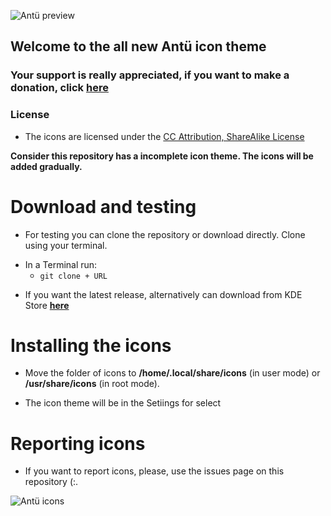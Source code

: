 ![Antü preview](https://pinguinosyuncafe.files.wordpress.com/2018/06/antc3bc-logo1.png)

## Welcome to the all new Antü icon theme

### Your support is really appreciated, if you want to make a donation, click [**here**](https://www.paypal.me/fabianalexis)

### License

- The icons are licensed under the [CC Attribution, ShareAlike License](https://creativecommons.org/licenses/by-nc-sa/3.0/cl/legalcode) 

**Consider this repository has a incomplete icon theme. The icons will be added gradually.**

# Download and testing

- For testing you can clone the repository or download directly. Clone using your terminal.

* In a Terminal run: 
  * `git clone + URL`

- If you want the latest release, alternatively can download from KDE Store [**here**](https://store.kde.org/p/1188266/)


# Installing the icons

- Move the folder of icons  to **/home/.local/share/icons** (in user mode) or **/usr/share/icons** (in root mode).

- The icon theme will be in the Setiings for select


# Reporting icons

- If you want to report icons, please, use the issues page on this repository (:.

![Antü icons](https://pinguinosyuncafe.files.wordpress.com/2018/06/preview.png)

